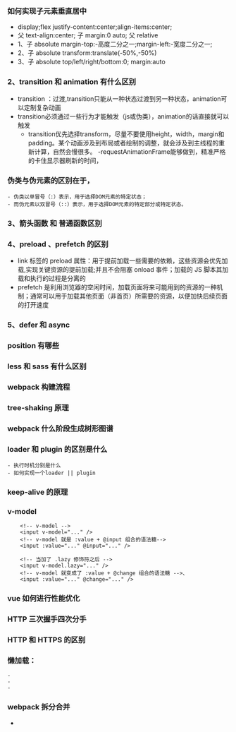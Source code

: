 ### 如何实现子元素垂直居中
 - display;flex justify-content:center;align-items:center;
 - 父 text-align:center; 子 margin:0 auto;
 父 relative
 - 1、子 absolute margin-top:-高度二分之一;margin-left:-宽度二分之一;
 - 2、子 absolute transform:translate(-50%,-50%)
 - 3、子 absolute top/left/right/bottom:0; margin:auto
### 2、transition 和 animation 有什么区别
 - transition ：过渡,transition只能从一种状态过渡到另一种状态，animation可以定制复杂动画
 - transition必须通过一些行为才能触发（js或伪类），animation的话直接就可以触发
   - transition优先选择transform，尽量不要使用height，width，margin和padding。某个动画涉及到布局或者绘制的调整，就会涉及到主线程的重新计算，自然会慢很多。
   -requestAnimationFrame能够做到，精准严格的卡住显示器刷新的时间，
### 伪类与伪元素的区别在于，
    - 伪类以单冒号（:）表示，用于选择DOM元素的特定状态；
    - 而伪元素以双冒号（::）表示，用于选择DOM元素的特定部分或特定状态。

### 3、箭头函数 和 普通函数区别

### 4、preload 、prefetch 的区别
- link 标签的 preload 属性：用于提前加载一些需要的依赖，这些资源会优先加载,实现关键资源的提前加载;并且不会阻塞 onload 事件；加载的 JS 脚本其加载和执行的过程是分离的
- prefetch 是利用浏览器的空闲时间，加载页面将来可能用到的资源的一种机制；通常可以用于加载其他页面（非首页）所需要的资源，以便加快后续页面的打开速度
### 5、defer 和 async

### position 有哪些
### less 和 sass 有什么区别

### webpack 构建流程
### tree-shaking 原理
### webpack 什么阶段生成树形图谱
### loader 和 plugin 的区别是什么
    - 执行时机分别是什么
    - 如何实现一个loader || plugin

### keep-alive 的原理

### v-model
        <!-- v-model -->
        <input v-model="..." />
        <!-- v-model 就是 :value + @input 组合的语法糖-->
        <input :value="..." @input="..." />

        <!-- 当加了 .lazy 修饰符之后 -->
        <input v-model.lazy="..." />
        <!-- v-model 就变成了 :value + @change 组合的语法糖 -->、
        <input :value="..." @change="..." />
### vue 如何进行性能优化 
### HTTP 三次握手四次分手
### HTTP 和 HTTPS 的区别
### 懒加载：
    - 
    - 
    - 
### webpack 拆分合并
  - 

